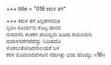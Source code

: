 +++
title = "016 ಕರುಳ ತೆಗೆ"

+++
ಕರುಳ ತೆಗೆ ತಿನ್ನಡಗನೆನುತ  
ಬ್ಬರಿಸಿ ಸೂರ್ಯನು ಕೊಟ್ಟ ದಾನವ  
ನುರವಣಿಸಿ ಕೀಚಕನ ಹೊಯ್ದನು ಹಿಡಿದು ಕುಸುಬಿದನು  
ದುರುಳನಡೆಗೆಡೆದೆದ್ದು ನಿಮಿಷದೊ  
ಳೊರಲುತೋಡಿದನಾಲಯಕೆ ಬಳಿ  
ಕರಸ ಮೊದಲಾದಖಿಳಜನ ನಡುಗಿತ್ತು ಭಯ ಹೊಯ್ದು     ॥16॥